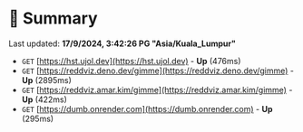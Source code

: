 # 📖 Summary
Last updated: **17/9/2024, 3:42:26 PG "Asia/Kuala_Lumpur"**

- `GET` [https://hst.ujol.dev](https://hst.ujol.dev) - **Up** (476ms)
- `GET` [https://reddviz.deno.dev/gimme](https://reddviz.deno.dev/gimme) - **Up** (2895ms)
- `GET` [https://reddviz.amar.kim/gimme](https://reddviz.amar.kim/gimme) - **Up** (422ms)
- `GET` [https://dumb.onrender.com](https://dumb.onrender.com) - **Up** (295ms)
